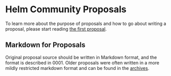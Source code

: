 # Helm Community Proposals

To learn more about the purpose of proposals and how to go about writing a
proposal, please start reading [the first proposal](proposal-0001.md).

## Markdown for Proposals

Original proposal source should be written in Markdown format, and the format is
described in 0001. Older proposals were often written in a more mildly
restricted markdown format and can be found in the
[archives](archives/README.md).
